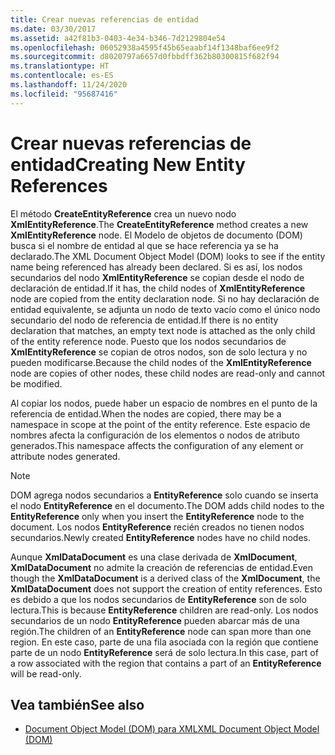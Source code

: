 ```yaml
---
title: Crear nuevas referencias de entidad
ms.date: 03/30/2017
ms.assetid: a42f81b3-0403-4e34-b346-7d2129804e54
ms.openlocfilehash: 06052938a4595f45b65eaabf14f1348baf6ee9f2
ms.sourcegitcommit: d8020797a6657d0fbbdff362b80300815f682f94
ms.translationtype: HT
ms.contentlocale: es-ES
ms.lasthandoff: 11/24/2020
ms.locfileid: "95687416"
---
```

# <a name="creating-new-entity-references"></a><span data-ttu-id="6094f-102">Crear nuevas referencias de entidad</span><span class="sxs-lookup"><span data-stu-id="6094f-102">Creating New Entity References</span></span>

<span data-ttu-id="6094f-103">El método **CreateEntityReference** crea un nuevo nodo **XmlEntityReference**.</span><span class="sxs-lookup"><span data-stu-id="6094f-103">The **CreateEntityReference** method creates a new **XmlEntityReference** node.</span></span> <span data-ttu-id="6094f-104">El Modelo de objetos de documento (DOM) busca si el nombre de entidad al que se hace referencia ya se ha declarado.</span><span class="sxs-lookup"><span data-stu-id="6094f-104">The XML Document Object Model (DOM) looks to see if the entity name being referenced has already been declared.</span></span> <span data-ttu-id="6094f-105">Si es así, los nodos secundarios del nodo **XmlEntityReference** se copian desde el nodo de declaración de entidad.</span><span class="sxs-lookup"><span data-stu-id="6094f-105">If it has, the child nodes of **XmlEntityReference** node are copied from the entity declaration node.</span></span> <span data-ttu-id="6094f-106">Si no hay declaración de entidad equivalente, se adjunta un nodo de texto vacío como el único nodo secundario del nodo de referencia de entidad.</span><span class="sxs-lookup"><span data-stu-id="6094f-106">If there is no entity declaration that matches, an empty text node is attached as the only child of the entity reference node.</span></span> <span data-ttu-id="6094f-107">Puesto que los nodos secundarios de **XmlEntityReference** se copian de otros nodos, son de solo lectura y no pueden modificarse.</span><span class="sxs-lookup"><span data-stu-id="6094f-107">Because the child nodes of the **XmlEntityReference** node are copies of other nodes, these child nodes are read-only and cannot be modified.</span></span>  
  
 <span data-ttu-id="6094f-108">Al copiar los nodos, puede haber un espacio de nombres en el punto de la referencia de entidad.</span><span class="sxs-lookup"><span data-stu-id="6094f-108">When the nodes are copied, there may be a namespace in scope at the point of the entity reference.</span></span> <span data-ttu-id="6094f-109">Este espacio de nombres afecta la configuración de los elementos o nodos de atributo generados.</span><span class="sxs-lookup"><span data-stu-id="6094f-109">This namespace affects the configuration of any element or attribute nodes generated.</span></span>  
  
> [!NOTE]
> <span data-ttu-id="6094f-110">DOM agrega nodos secundarios a **EntityReference** solo cuando se inserta el nodo **EntityReference** en el documento.</span><span class="sxs-lookup"><span data-stu-id="6094f-110">The DOM adds child nodes to the **EntityReference** only when you insert the **EntityReference** node to the document.</span></span> <span data-ttu-id="6094f-111">Los nodos **EntityReference** recién creados no tienen nodos secundarios.</span><span class="sxs-lookup"><span data-stu-id="6094f-111">Newly created **EntityReference** nodes have no child nodes.</span></span>  
  
 <span data-ttu-id="6094f-112">Aunque **XmlDataDocument** es una clase derivada de **XmlDocument**, **XmlDataDocument** no admite la creación de referencias de entidad.</span><span class="sxs-lookup"><span data-stu-id="6094f-112">Even though the **XmlDataDocument** is a derived class of the **XmlDocument**, the **XmlDataDocument** does not support the creation of entity references.</span></span> <span data-ttu-id="6094f-113">Esto es debido a que los nodos secundarios de **EntityReference** son de solo lectura.</span><span class="sxs-lookup"><span data-stu-id="6094f-113">This is because **EntityReference** children are read-only.</span></span> <span data-ttu-id="6094f-114">Los nodos secundarios de un nodo **EntityReference** pueden abarcar más de una región.</span><span class="sxs-lookup"><span data-stu-id="6094f-114">The children of an **EntityReference** node can span more than one region.</span></span> <span data-ttu-id="6094f-115">En este caso, parte de una fila asociada con la región que contiene parte de un nodo **EntityReference** será de solo lectura.</span><span class="sxs-lookup"><span data-stu-id="6094f-115">In this case, part of a row associated with the region that contains a part of an **EntityReference** will be read-only.</span></span>  
  
## <a name="see-also"></a><span data-ttu-id="6094f-116">Vea también</span><span class="sxs-lookup"><span data-stu-id="6094f-116">See also</span></span>

- [<span data-ttu-id="6094f-117">Document Object Model (DOM) para XML</span><span class="sxs-lookup"><span data-stu-id="6094f-117">XML Document Object Model (DOM)</span></span>](xml-document-object-model-dom.md)
